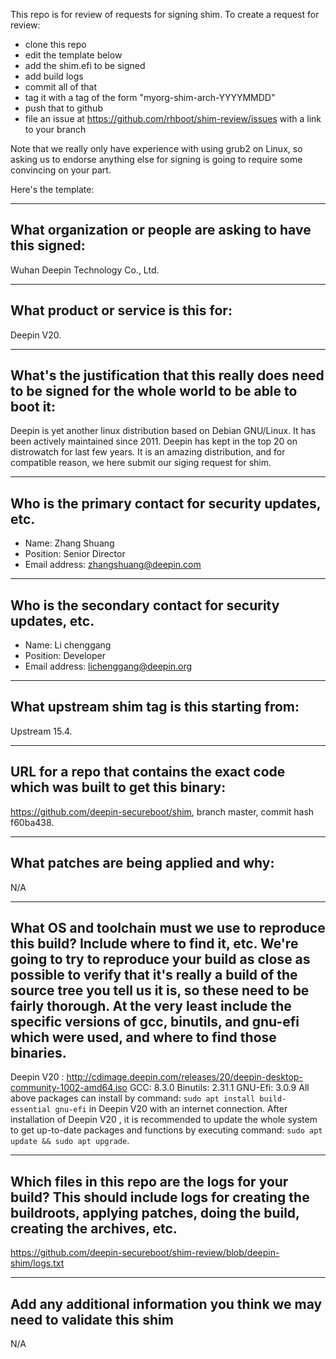 This repo is for review of requests for signing shim.  To create a request for review:

- clone this repo
- edit the template below
- add the shim.efi to be signed
- add build logs
- commit all of that
- tag it with a tag of the form "myorg-shim-arch-YYYYMMDD"
- push that to github
- file an issue at https://github.com/rhboot/shim-review/issues with a link to your branch

Note that we really only have experience with using grub2 on Linux, so asking
us to endorse anything else for signing is going to require some convincing on
your part.

Here's the template:

-------------------------------------------------------------------------------
What organization or people are asking to have this signed:
-------------------------------------------------------------------------------
Wuhan Deepin Technology Co., Ltd.

-------------------------------------------------------------------------------
What product or service is this for:
-------------------------------------------------------------------------------
Deepin V20.

-------------------------------------------------------------------------------
What's the justification that this really does need to be signed for the whole world to be able to boot it:
-------------------------------------------------------------------------------
Deepin is yet another linux distribution based on Debian GNU/Linux. It has been actively maintained since 2011.
Deepin has kept in the top 20 on distrowatch for last few years.
It is an amazing distribution, and for compatible reason, we here submit our siging request for shim.

-------------------------------------------------------------------------------
Who is the primary contact for security updates, etc.
-------------------------------------------------------------------------------
- Name: Zhang Shuang
- Position: Senior Director
- Email address: zhangshuang@deepin.com

-------------------------------------------------------------------------------
Who is the secondary contact for security updates, etc.
-------------------------------------------------------------------------------
- Name: Li chenggang
- Position: Developer
- Email address: lichenggang@deepin.org

-------------------------------------------------------------------------------
What upstream shim tag is this starting from:
-------------------------------------------------------------------------------
Upstream 15.4.

-------------------------------------------------------------------------------
URL for a repo that contains the exact code which was built to get this binary:
-------------------------------------------------------------------------------
https://github.com/deepin-secureboot/shim, branch master, commit hash f60ba438.

-------------------------------------------------------------------------------
What patches are being applied and why:
-------------------------------------------------------------------------------
N/A

-------------------------------------------------------------------------------
What OS and toolchain must we use to reproduce this build?  Include where to find it, etc.  We're going to try to reproduce your build as close as possible to verify that it's really a build of the source tree you tell us it is, so these need to be fairly thorough. At the very least include the specific versions of gcc, binutils, and gnu-efi which were used, and where to find those binaries.
-------------------------------------------------------------------------------
Deepin V20 : http://cdimage.deepin.com/releases/20/deepin-desktop-community-1002-amd64.iso
GCC: 8.3.0
Binutils: 2.31.1
GNU-Efi: 3.0.9
All above packages can install by command: `sudo apt install build-essential gnu-efi` in Deepin V20  with an internet connection.
After installation of Deepin V20 , it is recommended to update the whole system to get up-to-date packages and functions by executing command: `sudo apt update && sudo apt upgrade`.

-------------------------------------------------------------------------------
Which files in this repo are the logs for your build?   This should include logs for creating the buildroots, applying patches, doing the build, creating the archives, etc.
-------------------------------------------------------------------------------
https://github.com/deepin-secureboot/shim-review/blob/deepin-shim/logs.txt

-------------------------------------------------------------------------------
Add any additional information you think we may need to validate this shim
-------------------------------------------------------------------------------
N/A
